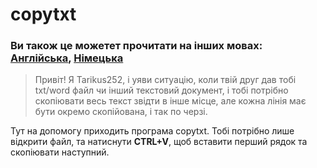 # copytxt

### Ви також це можетет прочитати на інших мовах: [Англійська](https://github.com/Tarikus252/copytxt/blob/main/README.md), [Німецька](https://github.com/Tarikus252/copytxt/blob/main/readme.de.md)

>Привіт! Я Tarikus252, і уяви ситуацію, коли твій друг дав тобі txt/word файл чи інший текстовий документ, і тобі потрібно скопіювати весь текст звідти в інше місце, але кожна лінія має бути окремо скопійована, і так по черзі.

Тут на допомогу приходить програма copytxt. Тобі потрібно лише відкрити файл, та натиснути **CTRL+V**, щоб вставити перший рядок та скопіювати наступний.
